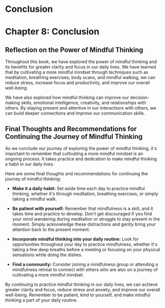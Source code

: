 # Conclusion

Chapter 8: Conclusion
=====================

Reflection on the Power of Mindful Thinking
-------------------------------------------

Throughout this book, we have explored the power of mindful thinking and its benefits for greater clarity and focus in our daily lives. We have learned that by cultivating a more mindful mindset through techniques such as meditation, breathing exercises, body scans, and mindful walking, we can reduce stress, increase focus and productivity, and improve our overall well-being.

We have also explored how mindful thinking can improve our decision-making skills, emotional intelligence, creativity, and relationships with others. By staying present and attentive in our interactions with others, we can build deeper connections and improve our communication skills.

Final Thoughts and Recommendations for Continuing the Journey of Mindful Thinking
---------------------------------------------------------------------------------

As we conclude our journey of exploring the power of mindful thinking, it's important to remember that cultivating a more mindful mindset is an ongoing process. It takes practice and dedication to make mindful thinking a habit in our daily lives.

Here are some final thoughts and recommendations for continuing the journey of mindful thinking:

* **Make it a daily habit:** Set aside time each day to practice mindful thinking, whether it's through meditation, breathing exercises, or simply taking a mindful walk.

* **Be patient with yourself:** Remember that mindfulness is a skill, and it takes time and practice to develop. Don't get discouraged if you find your mind wandering during meditation or struggle to stay present in the moment. Simply acknowledge these distractions and gently bring your attention back to the present moment.

* **Incorporate mindful thinking into your daily routine:** Look for opportunities throughout your day to practice mindfulness, whether it's taking a few deep breaths before a meeting or focusing on your physical sensations while doing the dishes.

* **Find a community:** Consider joining a mindfulness group or attending a mindfulness retreat to connect with others who are also on a journey of cultivating a more mindful mindset.

By continuing to practice mindful thinking in our daily lives, we can achieve greater clarity and focus, reduce stress and anxiety, and improve our overall well-being. Remember to be patient, kind to yourself, and make mindful thinking a part of your daily routine.